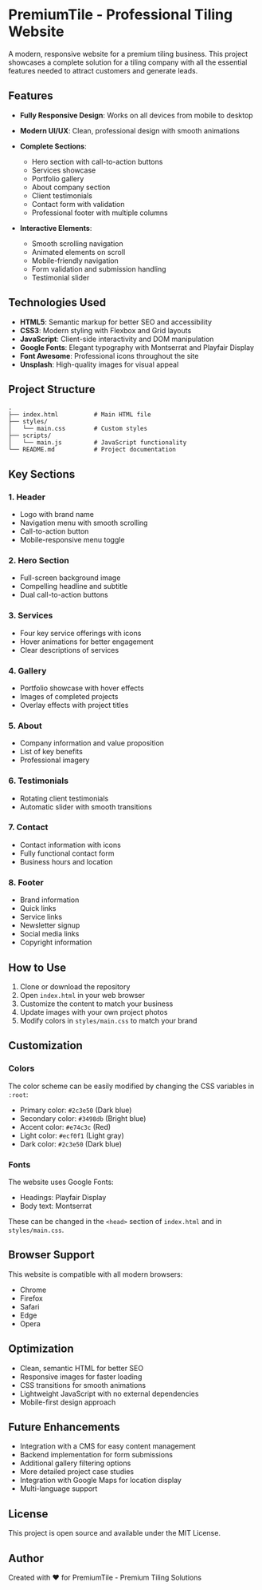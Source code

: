 # PremiumTile - Professional Tiling Website

A modern, responsive website for a premium tiling business. This project showcases a complete solution for a tiling company with all the essential features needed to attract customers and generate leads.

## Features

- **Fully Responsive Design**: Works on all devices from mobile to desktop
- **Modern UI/UX**: Clean, professional design with smooth animations
- **Complete Sections**:
  - Hero section with call-to-action buttons
  - Services showcase
  - Portfolio gallery
  - About company section
  - Client testimonials
  - Contact form with validation
  - Professional footer with multiple columns

- **Interactive Elements**:
  - Smooth scrolling navigation
  - Animated elements on scroll
  - Mobile-friendly navigation
  - Form validation and submission handling
  - Testimonial slider

## Technologies Used

- **HTML5**: Semantic markup for better SEO and accessibility
- **CSS3**: Modern styling with Flexbox and Grid layouts
- **JavaScript**: Client-side interactivity and DOM manipulation
- **Google Fonts**: Elegant typography with Montserrat and Playfair Display
- **Font Awesome**: Professional icons throughout the site
- **Unsplash**: High-quality images for visual appeal

## Project Structure

```
.
├── index.html          # Main HTML file
├── styles/
│   └── main.css        # Custom styles
├── scripts/
│   └── main.js         # JavaScript functionality
└── README.md           # Project documentation
```

## Key Sections

### 1. Header
- Logo with brand name
- Navigation menu with smooth scrolling
- Call-to-action button
- Mobile-responsive menu toggle

### 2. Hero Section
- Full-screen background image
- Compelling headline and subtitle
- Dual call-to-action buttons

### 3. Services
- Four key service offerings with icons
- Hover animations for better engagement
- Clear descriptions of services

### 4. Gallery
- Portfolio showcase with hover effects
- Images of completed projects
- Overlay effects with project titles

### 5. About
- Company information and value proposition
- List of key benefits
- Professional imagery

### 6. Testimonials
- Rotating client testimonials
- Automatic slider with smooth transitions

### 7. Contact
- Contact information with icons
- Fully functional contact form
- Business hours and location

### 8. Footer
- Brand information
- Quick links
- Service links
- Newsletter signup
- Social media links
- Copyright information

## How to Use

1. Clone or download the repository
2. Open `index.html` in your web browser
3. Customize the content to match your business
4. Update images with your own project photos
5. Modify colors in `styles/main.css` to match your brand

## Customization

### Colors
The color scheme can be easily modified by changing the CSS variables in `:root`:
- Primary color: `#2c3e50` (Dark blue)
- Secondary color: `#3498db` (Bright blue)
- Accent color: `#e74c3c` (Red)
- Light color: `#ecf0f1` (Light gray)
- Dark color: `#2c3e50` (Dark blue)

### Fonts
The website uses Google Fonts:
- Headings: Playfair Display
- Body text: Montserrat

These can be changed in the `<head>` section of `index.html` and in `styles/main.css`.

## Browser Support

This website is compatible with all modern browsers:
- Chrome
- Firefox
- Safari
- Edge
- Opera

## Optimization

- Clean, semantic HTML for better SEO
- Responsive images for faster loading
- CSS transitions for smooth animations
- Lightweight JavaScript with no external dependencies
- Mobile-first design approach

## Future Enhancements

- Integration with a CMS for easy content management
- Backend implementation for form submissions
- Additional gallery filtering options
- More detailed project case studies
- Integration with Google Maps for location display
- Multi-language support

## License

This project is open source and available under the MIT License.

## Author

Created with ❤️ for PremiumTile - Premium Tiling Solutions